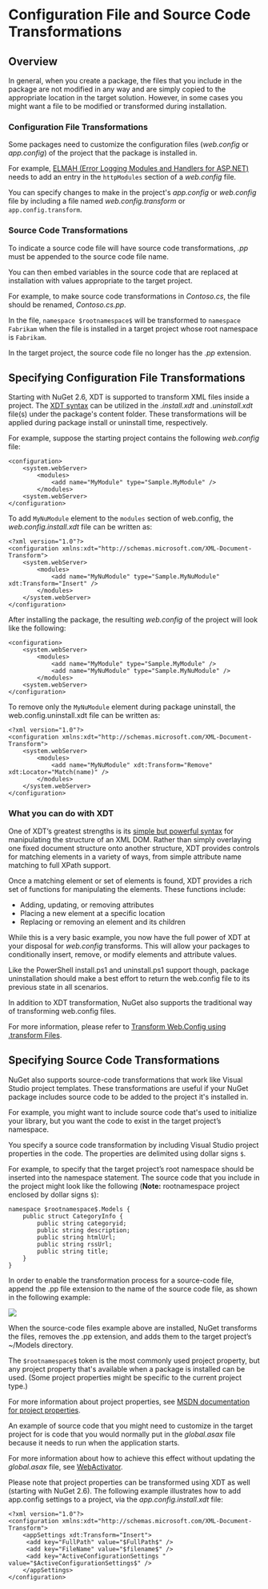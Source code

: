# Configuration File and Source Code Transformations

## Overview
In general, when you create a package, the files that you include in the package are not 
modified in any way and are simply copied to the appropriate location in the target solution. 
However, in some cases you might want a file to be modified or transformed during installation. 

### Configuration File Transformations
Some packages need to customize the configuration files (*web.config* or *app.config*) of the project 
that the package is installed in. 

For example, [ELMAH (Error Logging Modules and Handlers for ASP.NET)](http://code.google.com/p/elmah/) 
needs to add an entry in the `httpModules` section of a *web.config* file.

You can specify changes to make in the project's *app.config* or *web.config* file by including a file 
named *web.config.transform* or `app.config.transform`.

### Source Code Transformations

To indicate a source code file will have source code transformations, *.pp* must be appended to the source code file name. 

You can then embed variables in the source code that are replaced at installation
with values appropriate to the target project. 

For example, to make source code transformations in *Contoso.cs*, the file should be renamed, *Contoso.cs.pp*.

In the file, `namespace $rootnamespace$` will be transformed to `namespace Fabrikam` when the file is installed in a target project whose 
root namespace is `Fabrikam`. 

In the target project, the source code file no longer has the *.pp* 
extension. 

## Specifying Configuration File Transformations

Starting with NuGet 2.6, XDT is supported to transform XML files inside a project. The
[XDT syntax](http://msdn.microsoft.com/en-us/library/dd465326.aspx) can be utilized in the *.install.xdt* and
*.uninstall.xdt* file(s) under the package's content folder. These transformations will be applied during package install
or uninstall time, respectively.

For example, suppose the starting project contains the following *web.config* file:

    <configuration>
        <system.webServer>
            <modules>
                <add name="MyModule" type="Sample.MyModule" />
            </modules>
        <system.webServer>
    </configuration>
    
To add `MyNuModule` element to the `modules` section of web.config, the *web.config.install.xdt* file can be written as:

    <?xml version="1.0"?>
    <configuration xmlns:xdt="http://schemas.microsoft.com/XML-Document-Transform">
        <system.webServer>
            <modules>
                <add name="MyNuModule" type="Sample.MyNuModule" xdt:Transform="Insert" />
            </modules>
        </system.webServer>
    </configuration>
    
After installing the package, the resulting *web.config* of the project will look like the following:

    <configuration>
        <system.webServer>
            <modules>
                <add name="MyModule" type="Sample.MyModule" />
                <add name="MyNuModule" type="Sample.MyNuModule" /> 
            </modules>
        <system.webServer>
    </configuration>

To remove only the `MyNuModule` element during package uninstall, the web.config.uninstall.xdt file can be written as:

    <?xml version="1.0"?>
    <configuration xmlns:xdt="http://schemas.microsoft.com/XML-Document-Transform">
        <system.webServer>
            <modules>
                <add name="MyNuModule" xdt:Transform="Remove" xdt:Locator="Match(name)" />
            </modules>
        </system.webServer>
    </configuration>

### What you can do with XDT

One of XDT’s greatest strengths is its [simple but powerful syntax](http://msdn.microsoft.com/en-us/library/dd465326.aspx)
for manipulating the structure of an XML DOM. Rather than simply overlaying one fixed document
structure onto another structure, XDT provides controls for matching elements in a variety of
ways, from simple attribute name matching to full XPath support. 

Once a matching element or
set of elements is found, XDT provides a rich set of functions for manipulating the elements. These functions include: 

* Adding, updating, or removing attributes
* Placing a new element at a specific
location
* Replacing or removing an element and its children

While this is a very basic example, you now have the full power of XDT at your disposal for *web.config* transforms.
This will allow your packages to conditionally insert, remove, or modify elements and attribute values.  

Like the
PowerShell install.ps1 and uninstall.ps1 support though, package uninstallation should make a best effort to
return the web.config file to its previous state in all scenarios.

In addition to XDT transformation, NuGet also supports the traditional way of transforming web.config files. 

For more information, please refer to [Transform Web.Config using .transform Files](Config-File-Transformations.md).

## Specifying Source Code Transformations

NuGet also supports source-code transformations that work like Visual Studio project templates. 
These transformations are useful if your NuGet package includes source code to be added to the project it's 
installed in. 

For example, you might want to include source code that's used to initialize your library, 
but you want the code to exist in the target project’s namespace.

You specify a source code transformation by including Visual Studio project properties in the code. The 
properties are delimited using dollar signs `$`. 

For example, to specify that the target 
project’s root namespace should be inserted into the namespace statement. The source code that you include 
in the project might look like the following (**Note:** rootnamespace project enclosed by dollar signs `$`):

    namespace $rootnamespace$.Models {
        public struct CategoryInfo {
            public string categoryid;
            public string description;
            public string htmlUrl;
            public string rssUrl;
            public string title;
        }
    }

In order to enable the transformation process for a source-code file, append the .pp file extension 
to the name of the source code file, as shown in the following example:

![](/images/Create/pp.files.png)

When the source-code files example above are installed, NuGet transforms the files, removes 
the .pp extension, and adds them to the target project’s ~/Models directory.

The `$rootnamespace$` token is the most commonly used project property, but any project property that's 
available when a package is installed can be used. (Some project properties might be specific to the 
current project type.) 

For more information about project properties, see [MSDN documentation for project 
properties](http://msdn.microsoft.com/en-us/library/vslangproj.projectproperties_properties(VS.80).aspx).

An example of source code that you might need to customize in the target project for is code that you 
would normally put in the *global.asax* file because it needs to run when the application starts. 

For more information about how to achieve this effect without updating the *global.asax* file, see 
[WebActivator](https://bitbucket.org/davidebbo/webactivator/wiki/Home).

Please note that project properties can be transformed using XDT as well (starting with NuGet 2.6).  The following
example illustrates how to add app.config settings to a project, via the *app.config.install.xdt* file: 

    <?xml version="1.0"?>
    <configuration xmlns:xdt="http://schemas.microsoft.com/XML-Document-Transform">
        <appSettings xdt:Transform="Insert">
         <add key="FullPath" value="$FullPath$" />
         <add key="FileName" value="$filename$" />
         <add key="ActiveConfigurationSettings " value="$ActiveConfigurationSettings$" />
        </appSettings>
    </configuration>

